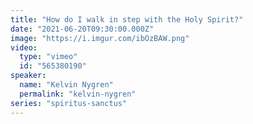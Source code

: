 ```yaml
---
title: "How do I walk in step with the Holy Spirit?"
date: "2021-06-20T09:30:00.000Z"
image: "https://i.imgur.com/ibOzBAW.png"
video:
  type: "vimeo"
  id: "565380190"
speaker:
  name: "Kelvin Nygren"
  permalink: "kelvin-nygren"
series: "spiritus-sanctus"
---
```

